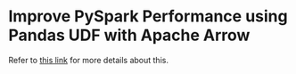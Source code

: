 # Improve PySpark Performance using Pandas UDF with Apache Arrow
Refer to [this link](https://kontext.tech/column/spark/370/improve-pyspark-performance-using-pandas-udf-with-apache-arrow) for more details about this. 